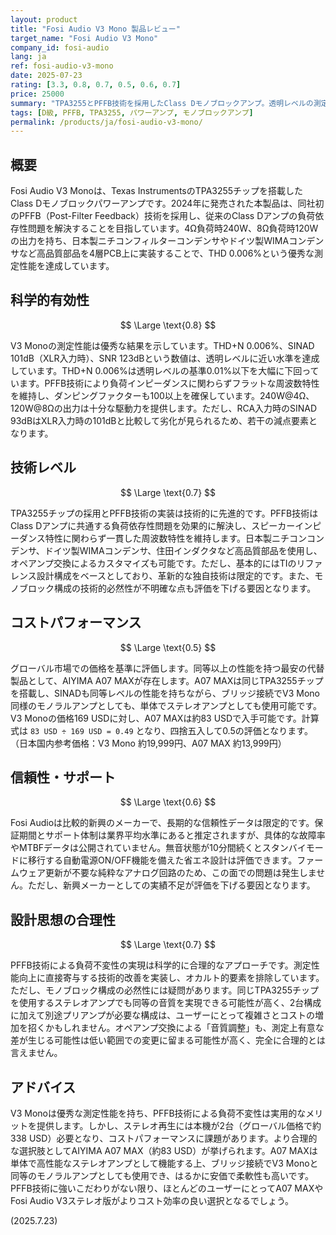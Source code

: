 ```yaml
---
layout: product
title: "Fosi Audio V3 Mono 製品レビュー"
target_name: "Fosi Audio V3 Mono"
company_id: fosi-audio
lang: ja
ref: fosi-audio-v3-mono
date: 2025-07-23
rating: [3.3, 0.8, 0.7, 0.5, 0.6, 0.7]
price: 25000
summary: "TPA3255とPFFB技術を採用したClass Dモノブロックアンプ。透明レベルの測定性能を持つが、グローバル市場でのコスト評価は厳しい。"
tags: [D級, PFFB, TPA3255, パワーアンプ, モノブロックアンプ]
permalink: /products/ja/fosi-audio-v3-mono/
---
```

## 概要

Fosi Audio V3 Monoは、Texas InstrumentsのTPA3255チップを搭載したClass Dモノブロックパワーアンプです。2024年に発売された本製品は、同社初のPFFB（Post-Filter Feedback）技術を採用し、従来のClass Dアンプの負荷依存性問題を解決することを目指しています。4Ω負荷時240W、8Ω負荷時120Wの出力を持ち、日本製ニチコンフィルターコンデンサやドイツ製WIMAコンデンサなど高品質部品を4層PCB上に実装することで、THD 0.006%という優秀な測定性能を達成しています。

## 科学的有効性

$$ \Large \text{0.8} $$

V3 Monoの測定性能は優秀な結果を示しています。THD+N 0.006%、SINAD 101dB（XLR入力時）、SNR 123dBという数値は、透明レベルに近い水準を達成しています。THD+N 0.006%は透明レベルの基準0.01%以下を大幅に下回っています。PFFB技術により負荷インピーダンスに関わらずフラットな周波数特性を維持し、ダンピングファクターも100以上を確保しています。240W@4Ω、120W@8Ωの出力は十分な駆動力を提供します。ただし、RCA入力時のSINAD 93dBはXLR入力時の101dBと比較して劣化が見られるため、若干の減点要素となります。

## 技術レベル

$$ \Large \text{0.7} $$

TPA3255チップの採用とPFFB技術の実装は技術的に先進的です。PFFB技術はClass Dアンプに共通する負荷依存性問題を効果的に解決し、スピーカーインピーダンス特性に関わらず一貫した周波数特性を維持します。日本製ニチコンコンデンサ、ドイツ製WIMAコンデンサ、住田インダクタなど高品質部品を使用し、オペアンプ交換によるカスタマイズも可能です。ただし、基本的にはTIのリファレンス設計構成をベースとしており、革新的な独自技術は限定的です。また、モノブロック構成の技術的必然性が不明確な点も評価を下げる要因となります。

## コストパフォーマンス

$$ \Large \text{0.5} $$

グローバル市場での価格を基準に評価します。同等以上の性能を持つ最安の代替製品として、AIYIMA A07 MAXが存在します。A07 MAXは同じTPA3255チップを搭載し、SINADも同等レベルの性能を持ちながら、ブリッジ接続でV3 Mono同様のモノラルアンプとしても、単体でステレオアンプとしても使用可能です。V3 Monoの価格169 USDに対し、A07 MAXは約83 USDで入手可能です。計算式は `83 USD ÷ 169 USD = 0.49` となり、四捨五入して0.5の評価となります。（日本国内参考価格：V3 Mono 約19,999円、A07 MAX 約13,999円）

## 信頼性・サポート

$$ \Large \text{0.6} $$

Fosi Audioは比較的新興のメーカーで、長期的な信頼性データは限定的です。保証期間とサポート体制は業界平均水準にあると推定されますが、具体的な故障率やMTBFデータは公開されていません。無音状態が10分間続くとスタンバイモードに移行する自動電源ON/OFF機能を備えた省エネ設計は評価できます。ファームウェア更新が不要な純粋なアナログ回路のため、この面での問題は発生しません。ただし、新興メーカーとしての実績不足が評価を下げる要因となります。

## 設計思想の合理性

$$ \Large \text{0.7} $$

PFFB技術による負荷不変性の実現は科学的に合理的なアプローチです。測定性能向上に直接寄与する技術的改善を実装し、オカルト的要素を排除しています。ただし、モノブロック構成の必然性には疑問があります。同じTPA3255チップを使用するステレオアンプでも同等の音質を実現できる可能性が高く、2台構成に加えて別途プリアンプが必要な構成は、ユーザーにとって複雑さとコストの増加を招くかもしれません。オペアンプ交換による「音質調整」も、測定上有意な差が生じる可能性は低い範囲での変更に留まる可能性が高く、完全に合理的とは言えません。

## アドバイス

V3 Monoは優秀な測定性能を持ち、PFFB技術による負荷不変性は実用的なメリットを提供します。しかし、ステレオ再生には本機が2台（グローバル価格で約338 USD）必要となり、コストパフォーマンスに課題があります。より合理的な選択肢としてAIYIMA A07 MAX（約83 USD）が挙げられます。A07 MAXは単体で高性能なステレオアンプとして機能する上、ブリッジ接続でV3 Monoと同等のモノラルアンプとしても使用でき、はるかに安価で柔軟性も高いです。PFFB技術に強いこだわりがない限り、ほとんどのユーザーにとってA07 MAXやFosi Audio V3ステレオ版がよりコスト効率の良い選択となるでしょう。

(2025.7.23)
